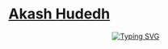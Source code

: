 <p align="center">
  <a href="https://github.com/Akash5500">
<!--     <img src="https://github.com/Akash5500/Akash5500/assets/70318094/3ec9d3fa-92bf-43b8-b086-d2770b1ceb17" alt="Akash Hudedh" /></a> -->
    <h1>Akash Hudedh </h1>
</p>

<p align="center">
<a href="https://git.io/typing-svg"><img src="https://readme-typing-svg.demolab.com?font=Fira+Code&pause=1000&random=false&width=435&lines=Enthusiastic+to+Data+Science...!" alt="Typing SVG" /></a>
</p>
